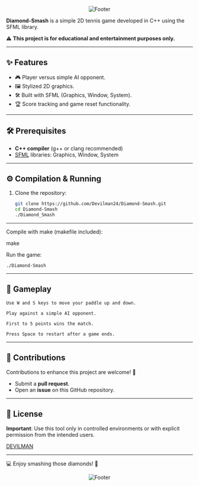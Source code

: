 
<p align="center">
  <img src="https://capsule-render.vercel.app/api?type=waving&height=300&color=gradient&text=🎾%20Diamond-Smash%20💎" alt="Footer"/>
</p>

**Diamond-Smash** is a simple 2D tennis game developed in C++ using the SFML library.

⚠️ **This project is for educational and entertainment purposes only.**

---

## ✨ Features

- 🎮 Player versus simple AI opponent.  
- 🖼️ Stylized 2D graphics.  
- 🛠️ Built with SFML (Graphics, Window, System).  
- 🏆 Score tracking and game reset functionality.

---

## 🛠️ Prerequisites

- **C++ compiler** (g++ or clang recommended)  
- [SFML](https://www.sfml-dev.org/download.php) libraries: Graphics, Window, System  

---

## ⚙️ Compilation & Running

1. Clone the repository:

   ```bash
   git clone https://github.com/Devilman24/Diamond-Smash.git
   cd Diamond-Smash
   ./Diamond_Smash

---   
Compile with make (makefile included):

make

Run the game:

    ./Diamond-Smash

---
## 🚀 Gameplay

    Use W and S keys to move your paddle up and down.

    Play against a simple AI opponent.

    First to 5 points wins the match.

    Press Space to restart after a game ends.
---
## 🤝 Contributions

Contributions to enhance this project are welcome! 🎉

* Submit a **pull request**.
* Open an **issue** on this GitHub repository.
---
## 📜 License

**Important**: Use this tool only in controlled environments or with explicit permission from the intended users.

[DEVILMAN](LICENSE)

---
💻 Enjoy smashing those diamonds! 🎾

<p align="center">
  <img src="https://capsule-render.vercel.app/api?type=waving&color=gradient&height=60&section=footer" alt="Footer"/>
</p>
